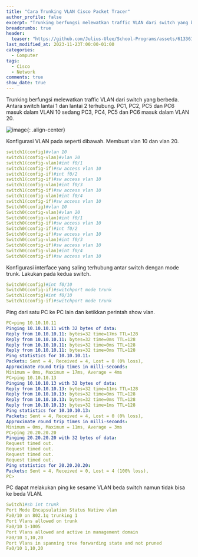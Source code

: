 ```yaml
---
title: "Cara Trunking VLAN Cisco Packet Tracer"
author_profile: false
excerpt: "Trunking berfungsi melewatkan traffic VLAN dari switch yang berbeda. Antara switch lantai 1 dan lantai 2 terhubung. PC1, PC2, PC5 dan PC6 masuk dalam VLAN 10 sedang PC3, PC4, PC5 dan PC6 masuk dalam VLAN 20. "
breadcrumbs: true
header:
  teaser: "https://github.com/Julius-Ulee/School-Programs/assets/61336116/af924502-89f0-4e48-81a2-72c653453fd3"
last_modified_at: 2023-11-23T:00:00-01:00
categories:
  - Computer
tags:
  - Cisco
  - Network
comments: true
show_date: true
---
```


Trunking berfungsi melewatkan traffic VLAN dari switch yang berbeda. Antara switch lantai 1 dan lantai 2 terhubung. PC1, PC2, PC5 dan PC6 masuk dalam VLAN 10 sedang PC3, PC4, PC5 dan PC6 masuk dalam VLAN 20. 

![image](https://github.com/Julius-Ulee/School-Programs/assets/61336116/af924502-89f0-4e48-81a2-72c653453fd3){: .align-center}

Konfigurasi VLAN pada seperti dibawah. Membuat vlan 10 dan vlan 20. 

```yml
switch1(config)#vlan 10
switch1(config-vlan)#vlan 20
switch1(config-vlan)#int f0/1
switch1(config-if)#sw access vlan 10
switch1(config-if)#int f0/2
switch1(config-if)#sw access vlan 10
switch1(config-vlan)#int f0/3
switch1(config-if)#sw access vlan 10
switch1(config-vlan)#int f0/4
switch1(config-if)#sw access vlan 10
Switch0(config)#vlan 10
Switch0(config-vlan)#vlan 20
Switch0(config-vlan)#int f0/1
Switch0(config-if)#sw access vlan 10
Switch0(config-if)#int f0/2
Switch0(config-if)#sw access vlan 10
Switch0(config-vlan)#int f0/3
Switch0(config-if)#sw access vlan 10
Switch0(config-vlan)#int f0/4
Switch0(config-if)#sw access vlan 10
```

Konfigurasi interface yang saling terhubung antar switch dengan mode trunk. Lakukan pada kedua switch. 

```yml
Switch0(config)#int f0/10
Switch0(config-if)#switchport mode trunk
Switch1(config)#int f0/10
Switch1(config-if)#switchport mode trunk
```

Ping dari satu PC ke PC lain dan ketikkan perintah show vlan. 

```yml
PC>ping 10.10.10.11
Pinging 10.10.10.11 with 32 bytes of data:
Reply from 10.10.10.11: bytes=32 time=17ms TTL=128
Reply from 10.10.10.11: bytes=32 time=0ms TTL=128
Reply from 10.10.10.11: bytes=32 time=0ms TTL=128
Reply from 10.10.10.11: bytes=32 time=0ms TTL=128
Ping statistics for 10.10.10.11:
Packets: Sent = 4, Received = 4, Lost = 0 (0% loss),
Approximate round trip times in milli-seconds:
Minimum = 0ms, Maximum = 17ms, Average = 4ms
PC>ping 10.10.10.13
Pinging 10.10.10.13 with 32 bytes of data:
Reply from 10.10.10.13: bytes=32 time=11ms TTL=128
Reply from 10.10.10.13: bytes=32 time=0ms TTL=128
Reply from 10.10.10.13: bytes=32 time=0ms TTL=128
Reply from 10.10.10.13: bytes=32 time=1ms TTL=128
Ping statistics for 10.10.10.13:
Packets: Sent = 4, Received = 4, Lost = 0 (0% loss),
Approximate round trip times in milli-seconds:
Minimum = 0ms, Maximum = 11ms, Average = 3ms
PC>ping 20.20.20.20
Pinging 20.20.20.20 with 32 bytes of data:
Request timed out.
Request timed out.
Request timed out.
Request timed out.
Ping statistics for 20.20.20.20:
Packets: Sent = 4, Received = 0, Lost = 4 (100% loss),
PC>
```

PC dapat melakukan ping ke sesame VLAN beda switch namun tidak bisa ke beda VLAN. 

```yml
Switch1#sh int trunk
Port Mode Encapsulation Status Native vlan
Fa0/10 on 802.1q trunking 1
Port Vlans allowed on trunk
Fa0/10 1-1005
Port Vlans allowed and active in management domain
Fa0/10 1,10,20
Port Vlans in spanning tree forwarding state and not pruned
Fa0/10 1,10,20
```
